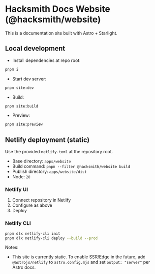 # Hacksmith Docs Website (@hacksmith/website)

This is a documentation site built with Astro + Starlight.

## Local development

- Install dependencies at repo root:

```bash
pnpm i
```

- Start dev server:

```bash
pnpm site:dev
```

- Build:

```bash
pnpm site:build
```

- Preview:

```bash
pnpm site:preview
```

## Netlify deployment (static)

Use the provided `netlify.toml` at the repository root.

- Base directory: `apps/website`
- Build command: `pnpm --filter @hacksmith/website build`
- Publish directory: `apps/website/dist`
- Node: `20`

### Netlify UI

1. Connect repository in Netlify
2. Configure as above
3. Deploy

### Netlify CLI

```bash
pnpm dlx netlify-cli init
pnpm dlx netlify-cli deploy --build --prod
```

Notes:

- This site is currently static. To enable SSR/Edge in the future, add `@astrojs/netlify` to `astro.config.mjs` and set `output: "server"` per Astro docs.
